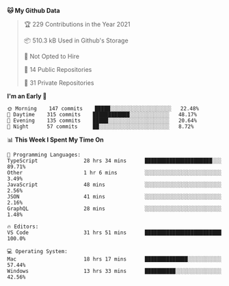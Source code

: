 <!--START_SECTION:waka-->
**🐱 My Github Data** 

> 🏆 229 Contributions in the Year 2021
 > 
> 📦 510.3 kB Used in Github's Storage 
 > 
> 🚫 Not Opted to Hire
 > 
> 📜 14 Public Repositories 
 > 
> 🔑 31 Private Repositories  
 > 
**I'm an Early 🐤** 

```text
🌞 Morning    147 commits    █████░░░░░░░░░░░░░░░░░░░░   22.48% 
🌆 Daytime    315 commits    ████████████░░░░░░░░░░░░░   48.17% 
🌃 Evening    135 commits    █████░░░░░░░░░░░░░░░░░░░░   20.64% 
🌙 Night      57 commits     ██░░░░░░░░░░░░░░░░░░░░░░░   8.72%

```


📊 **This Week I Spent My Time On** 

```text
💬 Programming Languages: 
TypeScript               28 hrs 34 mins      ██████████████████████░░░   89.71% 
Other                    1 hr 6 mins         ░░░░░░░░░░░░░░░░░░░░░░░░░   3.49% 
JavaScript               48 mins             ░░░░░░░░░░░░░░░░░░░░░░░░░   2.56% 
JSON                     41 mins             ░░░░░░░░░░░░░░░░░░░░░░░░░   2.16% 
GraphQL                  28 mins             ░░░░░░░░░░░░░░░░░░░░░░░░░   1.48%

🔥 Editors: 
VS Code                  31 hrs 51 mins      █████████████████████████   100.0%

💻 Operating System: 
Mac                      18 hrs 17 mins      ██████████████░░░░░░░░░░░   57.44% 
Windows                  13 hrs 33 mins      ██████████░░░░░░░░░░░░░░░   42.56%

```


<!--END_SECTION:waka-->

